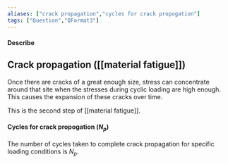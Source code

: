 ```yaml
---
aliases: ["crack propagation","cycles for crack propogation"]
tags: ["Question","QFormat3"]
---
```


#### Describe
## Crack propagation ([[material fatigue]])
Once there are cracks of a great enough size, stress can concentrate around that site when the stresses during cyclic loading are high enough. This causes the expansion of these cracks over time. 

This is the second step of [[material fatigue]].

#### Cycles for crack propogation ($N_p$)
The number of cycles taken to complete crack propagation for specific loading conditions is $N_p$.